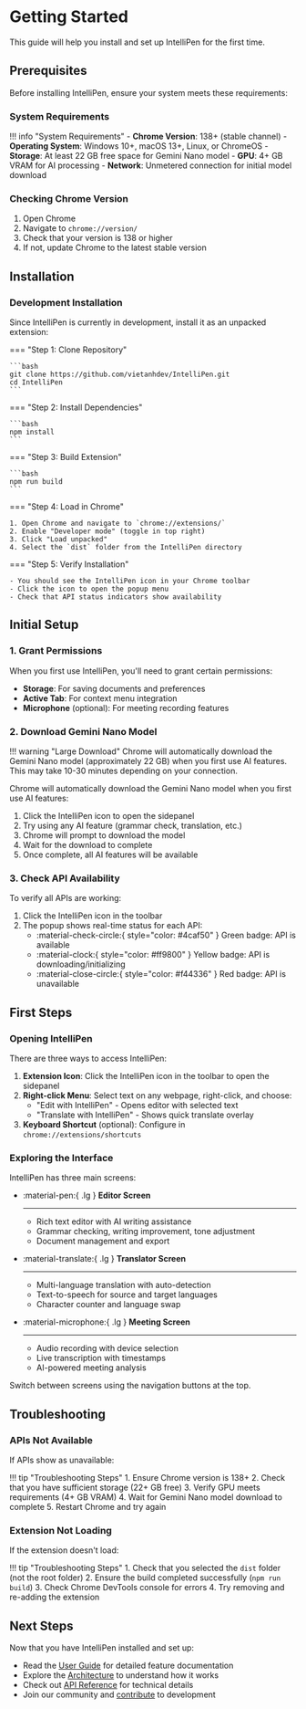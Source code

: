 # Getting Started

This guide will help you install and set up IntelliPen for the first time.

## Prerequisites

Before installing IntelliPen, ensure your system meets these requirements:

### System Requirements

!!! info "System Requirements"
    - **Chrome Version**: 138+ (stable channel)
    - **Operating System**: Windows 10+, macOS 13+, Linux, or ChromeOS
    - **Storage**: At least 22 GB free space for Gemini Nano model
    - **GPU**: 4+ GB VRAM for AI processing
    - **Network**: Unmetered connection for initial model download

### Checking Chrome Version

1. Open Chrome
2. Navigate to `chrome://version/`
3. Check that your version is 138 or higher
4. If not, update Chrome to the latest stable version

## Installation

### Development Installation

Since IntelliPen is currently in development, install it as an unpacked extension:

=== "Step 1: Clone Repository"

    ```bash
    git clone https://github.com/vietanhdev/IntelliPen.git
    cd IntelliPen
    ```

=== "Step 2: Install Dependencies"

    ```bash
    npm install
    ```

=== "Step 3: Build Extension"

    ```bash
    npm run build
    ```

=== "Step 4: Load in Chrome"

    1. Open Chrome and navigate to `chrome://extensions/`
    2. Enable "Developer mode" (toggle in top right)
    3. Click "Load unpacked"
    4. Select the `dist` folder from the IntelliPen directory

=== "Step 5: Verify Installation"

    - You should see the IntelliPen icon in your Chrome toolbar
    - Click the icon to open the popup menu
    - Check that API status indicators show availability

## Initial Setup

### 1. Grant Permissions

When you first use IntelliPen, you'll need to grant certain permissions:

- **Storage**: For saving documents and preferences
- **Active Tab**: For context menu integration
- **Microphone** (optional): For meeting recording features

### 2. Download Gemini Nano Model

!!! warning "Large Download"
    Chrome will automatically download the Gemini Nano model (approximately 22 GB) when you first use AI features. This may take 10-30 minutes depending on your connection.

Chrome will automatically download the Gemini Nano model when you first use AI features:

1. Click the IntelliPen icon to open the sidepanel
2. Try using any AI feature (grammar check, translation, etc.)
3. Chrome will prompt to download the model
4. Wait for the download to complete
5. Once complete, all AI features will be available

### 3. Check API Availability

To verify all APIs are working:

1. Click the IntelliPen icon in the toolbar
2. The popup shows real-time status for each API:
    - :material-check-circle:{ style="color: #4caf50" } Green badge: API is available
    - :material-clock:{ style="color: #ff9800" } Yellow badge: API is downloading/initializing
    - :material-close-circle:{ style="color: #f44336" } Red badge: API is unavailable

## First Steps

### Opening IntelliPen

There are three ways to access IntelliPen:

1. **Extension Icon**: Click the IntelliPen icon in the toolbar to open the sidepanel
2. **Right-click Menu**: Select text on any webpage, right-click, and choose:
    - "Edit with IntelliPen" - Opens editor with selected text
    - "Translate with IntelliPen" - Shows quick translate overlay
3. **Keyboard Shortcut** (optional): Configure in `chrome://extensions/shortcuts`

### Exploring the Interface

IntelliPen has three main screens:

<div class="grid cards" markdown>

-   :material-pen:{ .lg } __Editor Screen__

    ---

    - Rich text editor with AI writing assistance
    - Grammar checking, writing improvement, tone adjustment
    - Document management and export

-   :material-translate:{ .lg } __Translator Screen__

    ---

    - Multi-language translation with auto-detection
    - Text-to-speech for source and target languages
    - Character counter and language swap

-   :material-microphone:{ .lg } __Meeting Screen__

    ---

    - Audio recording with device selection
    - Live transcription with timestamps
    - AI-powered meeting analysis

</div>

Switch between screens using the navigation buttons at the top.

## Troubleshooting

### APIs Not Available

If APIs show as unavailable:

!!! tip "Troubleshooting Steps"
    1. Ensure Chrome version is 138+
    2. Check that you have sufficient storage (22+ GB free)
    3. Verify GPU meets requirements (4+ GB VRAM)
    4. Wait for Gemini Nano model download to complete
    5. Restart Chrome and try again

### Extension Not Loading

If the extension doesn't load:

!!! tip "Troubleshooting Steps"
    1. Check that you selected the `dist` folder (not the root folder)
    2. Ensure the build completed successfully (`npm run build`)
    3. Check Chrome DevTools console for errors
    4. Try removing and re-adding the extension

## Next Steps

Now that you have IntelliPen installed and set up:

- Read the [User Guide](user-guide.md) for detailed feature documentation
- Explore the [Architecture](architecture.md) to understand how it works
- Check out [API Reference](api-reference.md) for technical details
- Join our community and [contribute](contributing.md) to development
